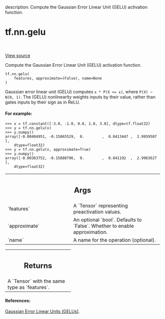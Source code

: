 description: Compute the Gaussian Error Linear Unit (GELU) activation function.

<div itemscope itemtype="http://developers.google.com/ReferenceObject">
<meta itemprop="name" content="tf.nn.gelu" />
<meta itemprop="path" content="Stable" />
</div>

# tf.nn.gelu

<!-- Insert buttons and diff -->

<table class="tfo-notebook-buttons tfo-api nocontent" align="left">

</table>

<a target="_blank" href="/code/stable/tensorflow/python/ops/nn_ops.py">View source</a>



Compute the Gaussian Error Linear Unit (GELU) activation function.

<pre class="devsite-click-to-copy prettyprint lang-py tfo-signature-link">
<code>tf.nn.gelu(
    features, approximate=(False), name=None
)
</code></pre>



<!-- Placeholder for "Used in" -->

Gaussian error linear unit (GELU) computes
`x * P(X <= x)`, where `P(X) ~ N(0, 1)`.
The (GELU) nonlinearity weights inputs by their value, rather than gates
inputs by their sign as in ReLU.

#### For example:



```
>>> x = tf.constant([-3.0, -1.0, 0.0, 1.0, 3.0], dtype=tf.float32)
>>> y = tf.nn.gelu(x)
>>> y.numpy()
array([-0.00404951, -0.15865529,  0.        ,  0.8413447 ,  2.9959507 ],
    dtype=float32)
>>> y = tf.nn.gelu(x, approximate=True)
>>> y.numpy()
array([-0.00363752, -0.15880796,  0.        ,  0.841192  ,  2.9963627 ],
    dtype=float32)
```

<!-- Tabular view -->
 <table class="responsive fixed orange">
<colgroup><col width="214px"><col></colgroup>
<tr><th colspan="2"><h2 class="add-link">Args</h2></th></tr>

<tr>
<td>
`features`
</td>
<td>
A `Tensor` representing preactivation values.
</td>
</tr><tr>
<td>
`approximate`
</td>
<td>
An optional `bool`. Defaults to `False`. Whether to enable
approximation.
</td>
</tr><tr>
<td>
`name`
</td>
<td>
A name for the operation (optional).
</td>
</tr>
</table>



<!-- Tabular view -->
 <table class="responsive fixed orange">
<colgroup><col width="214px"><col></colgroup>
<tr><th colspan="2"><h2 class="add-link">Returns</h2></th></tr>
<tr class="alt">
<td colspan="2">
A `Tensor` with the same type as `features`.
</td>
</tr>

</table>



#### References:

[Gaussian Error Linear Units (GELUs)](https://arxiv.org/abs/1606.08415).
